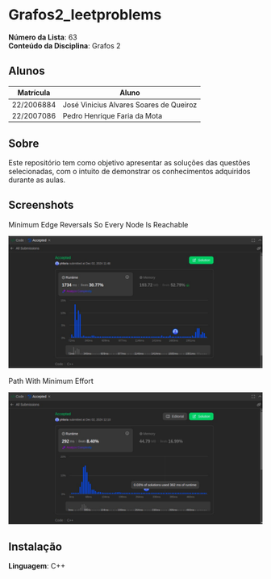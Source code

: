 
# Grafos2_leetproblems

**Número da Lista**: 63<br>
**Conteúdo da Disciplina**: Grafos 2<br>

## Alunos
|Matrícula | Aluno |
| -- | -- |
| 22/2006884  |  José Vinicius Alvares Soares de Queiroz |
| 22/2007086   |  Pedro Henrique Faria da Mota |

## Sobre 
Este repositório tem como objetivo apresentar as soluções das questões selecionadas, com o intuito de demonstrar os conhecimentos adquiridos durante as aulas. 

## Screenshots
Minimum Edge Reversals So Every Node Is Reachable
<div align="center"><img src="/2858.Minimum-Edge-Reversals-So-Every-Node-Is-Reachable/2858.Minimum-Edge-Reversals-So-Every-Node-Is-Reachable.jpeg" height=auto width=auto></div>

Path With Minimum Effort
<div align="center"><img src="/1631. Path With Minimum Effort/1631.Path-With-Minimum-Effort.jpeg" height=auto width=auto></div>


## Instalação 
**Linguagem**: C++<br>





